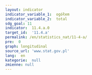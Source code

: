 ```yaml
---
layout: indicator
indicator_variable_1:  ogółem
indicator_variable_2:  total
sdg_goal: 11
indicator:  11.4.a.0
target_id:  '11.4.a'
permalink: /en/statistics_nat/11-4-a/
pre:  0
graph: longitudinal
source_url: 'www.stat.gov.pl'
lang:  en
kategorie:  null
zmienne: null
---
```

